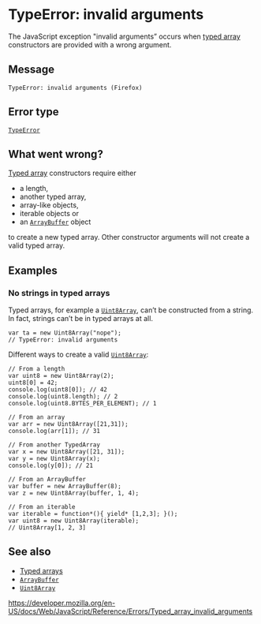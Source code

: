 TypeError: invalid arguments
============================

The JavaScript exception "invalid arguments” occurs when [typed array](https://developer.mozilla.org/en-US/docs/Web/JavaScript/Typed_arrays) constructors are provided with a wrong argument.

Message
-------

    TypeError: invalid arguments (Firefox)

Error type
----------

[`TypeError`](../global_objects/typeerror)

What went wrong?
----------------

[Typed array](https://developer.mozilla.org/en-US/docs/Web/JavaScript/Typed_arrays) constructors require either

-   a length,
-   another typed array,
-   array-like objects,
-   iterable objects or
-   an [`ArrayBuffer`](../global_objects/arraybuffer) object

to create a new typed array. Other constructor arguments will not create a valid typed array.

Examples
--------

### No strings in typed arrays

Typed arrays, for example a [`Uint8Array`](../global_objects/uint8array), can’t be constructed from a string. In fact, strings can’t be in typed arrays at all.

    var ta = new Uint8Array("nope");
    // TypeError: invalid arguments

Different ways to create a valid [`Uint8Array`](../global_objects/uint8array):

    // From a length
    var uint8 = new Uint8Array(2);
    uint8[0] = 42;
    console.log(uint8[0]); // 42
    console.log(uint8.length); // 2
    console.log(uint8.BYTES_PER_ELEMENT); // 1

    // From an array
    var arr = new Uint8Array([21,31]);
    console.log(arr[1]); // 31

    // From another TypedArray
    var x = new Uint8Array([21, 31]);
    var y = new Uint8Array(x);
    console.log(y[0]); // 21

    // From an ArrayBuffer
    var buffer = new ArrayBuffer(8);
    var z = new Uint8Array(buffer, 1, 4);

    // From an iterable
    var iterable = function*(){ yield* [1,2,3]; }();
    var uint8 = new Uint8Array(iterable);
    // Uint8Array[1, 2, 3]

See also
--------

-   [Typed arrays](https://developer.mozilla.org/en-US/docs/Web/JavaScript/Typed_arrays)
-   [`ArrayBuffer`](../global_objects/arraybuffer)
-   [`Uint8Array`](../global_objects/uint8array)

<a href="https://developer.mozilla.org/en-US/docs/Web/JavaScript/Reference/Errors/Typed_array_invalid_arguments" class="_attribution-link">https://developer.mozilla.org/en-US/docs/Web/JavaScript/Reference/Errors/Typed_array_invalid_arguments</a>
